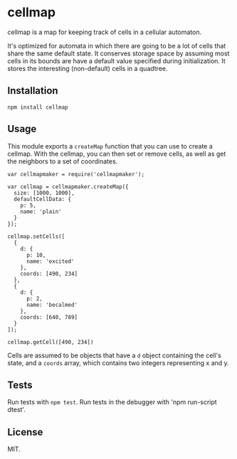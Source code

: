 cellmap
=======

cellmap is a map for keeping track of cells in a cellular automaton.

It's optimized for automata in which there are going to be a lot of cells that share the same default state. It conserves storage space by assuming most cells in its bounds are have a default value specified during initialization. It stores the interesting (non-default) cells in a quadtree.

Installation
------------

    npm install cellmap

Usage
-----

This module exports a `createMap` function that you can use to create a cellmap. With the cellmap, you can then set or remove cells, as well as get the neighbors to a set of coordinates.

    var cellmapmaker = require('cellmapmaker');

    var cellmap = cellmapmaker.createMap({
      size: [1000, 1000],
      defaultCellData: {
        p: 5,
        name: 'plain'
      }
    });

    cellmap.setCells([
      {
        d: {
          p: 10,
          name: 'excited'
        },
        coords: [490, 234]
      },
      {
        d: {
          p: 2,
          name: 'becalmed'
        },
        coords: [640, 789]
      }
    ]);

    cellmap.getCell([490, 234])

Cells are assumed to be objects that have a `d` object containing the cell's state, and a `coords` array, which contains two integers representing x and y.

Tests
-----

Run tests with `npm test`. Run tests in the debugger with 'npm run-script dtest'.

License
-------

MIT.
